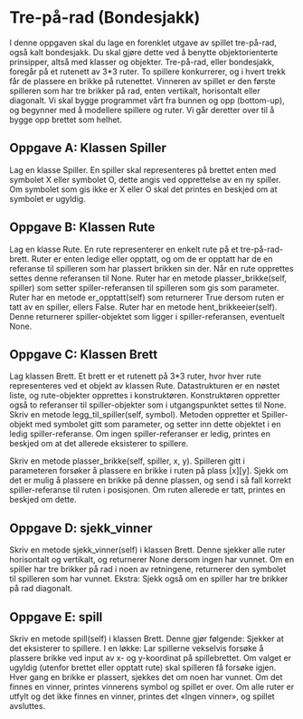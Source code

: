 # Tre-på-rad (Bondesjakk)

I denne oppgaven skal du lage en forenklet utgave av spillet tre-på-rad, også kalt bondesjakk. Du skal gjøre dette ved å benytte objektorienterte prinsipper, altså med klasser og objekter.
Tre-på-rad, eller bondesjakk, foregår på et rutenett av 3\*3 ruter. To spillere konkurrerer, og i hvert trekk får de plassere en brikke på rutenettet. Vinneren av spillet er den første spilleren som har tre brikker på rad, enten vertikalt, horisontalt eller diagonalt.
Vi skal bygge programmet vårt fra bunnen og opp (bottom-up), og begynner med å modellere spillere og ruter. Vi går deretter over til å bygge opp brettet som helhet.

## Oppgave A: Klassen Spiller

Lag en klasse Spiller. En spiller skal representeres på brettet enten med symbolet X eller symbolet O, dette angis ved opprettelse av en ny spiller. Om symbolet som gis ikke er X eller O skal det printes en beskjed om at symbolet er ugyldig.

## Oppgave B: Klassen Rute

Lag en klasse Rute. En rute representerer en enkelt rute på et tre-på-rad-brett. Ruter er enten ledige eller opptatt, og om de er opptatt har de en referanse til spilleren som har plassert brikken sin der. Når en rute opprettes settes denne referansen til None.
Ruter har en metode plasser_brikke(self, spiller) som setter spiller-referansen til spilleren som gis som parameter.
Ruter har en metode er_opptatt(self) som returnerer True dersom ruten er tatt av en spiller, ellers False.
Ruter har en metode hent_brikkeeier(self). Denne returnerer spiller-objektet som ligger i spiller-referansen, eventuelt None.

## Oppgave C: Klassen Brett

Lag klassen Brett. Et brett er et rutenett på 3\*3 ruter, hvor hver rute representeres ved et objekt av klassen Rute. Datastrukturen er en nøstet liste, og rute-objekter opprettes i konstruktøren. Konstruktøren oppretter også to referanser til spiller-objekter som i utgangspunktet settes til None.
Skriv en metode legg_til_spiller(self, symbol). Metoden oppretter et Spiller-objekt med symbolet gitt som parameter, og setter inn dette objektet i en ledig spiller-referanse. Om ingen spiller-referanser er ledig, printes en beskjed om at det allerede eksisterer to spillere.

Skriv en metode plasser_brikke(self, spiller, x, y). Spilleren gitt i parameteren forsøker å plassere en brikke i ruten på plass [x][y]. Sjekk om det er mulig å plassere en brikke på denne plassen, og send i så fall korrekt spiller-referanse til ruten i posisjonen. Om ruten allerede er tatt, printes en beskjed om dette.

## Oppgave D: sjekk_vinner

Skriv en metode sjekk_vinner(self) i klassen Brett. Denne sjekker alle ruter horisontalt og vertikalt, og returnerer None dersom ingen har vunnet. Om en spiller har tre brikker på rad i noen av retningene, returnerer den symbolet til spilleren som har vunnet.
Ekstra: Sjekk også om en spiller har tre brikker på rad diagonalt.

## Oppgave E: spill

Skriv en metode spill(self) i klassen Brett. Denne gjør følgende:
Sjekker at det eksisterer to spillere.
I en løkke:
Lar spillerne vekselvis forsøke å plassere brikke ved input av x- og y-koordinat på spillebrettet. Om valget er ugyldig (utenfor brettet eller opptatt rute) skal spilleren få forsøke igjen.
Hver gang en brikke er plassert, sjekkes det om noen har vunnet. Om det finnes en vinner, printes vinnerens symbol og spillet er over.
Om alle ruter er utfylt og det ikke finnes en vinner, printes det «Ingen vinner», og spillet avsluttes.
